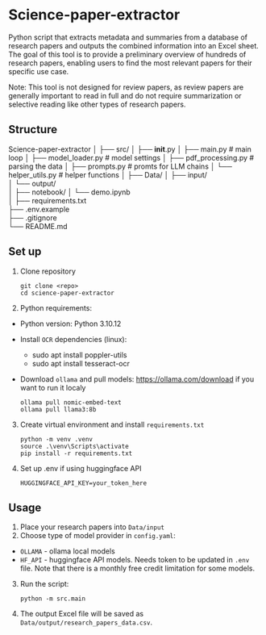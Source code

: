 # Science-paper-extractor

Python script that extracts metadata and summaries from a database of research papers and outputs the combined information into an Excel sheet. The goal of this tool is to provide a preliminary overview of hundreds of research papers, enabling users to find  the most relevant papers for their specific use case.

Note: This tool is not designed for review papers, as review papers are generally important to read in full and do not require summarization or selective reading like other types of research papers.

## Structure
Science-paper-extractor
│
├── src/
│   ├── __init__.py
│   ├── main.py                 # main loop
│   ├── model_loader.py         # model settings
│   ├── pdf_processing.py       # parsing the data
│   ├── prompts.py              # promts for LLM chains
│   └── helper_utils.py         # helper functions
│
├── Data/
│   ├── input/                  
│   └── output/                 
│
├── notebook/
│   └── demo.ipynb              
│
├── requirements.txt            
├── .env.example     
├── .gitignore                 
└── README.md                                    

## Set up
1. Clone repository

    ```
    git clone <repo>
    cd science-paper-extractor
    ```

2. Python requirements:

- Python version: Python 3.10.12

- Install `OCR` dependencies (linux):
    - sudo apt install poppler-utils
    - sudo apt install tesseract-ocr

- Download `ollama` and pull models: https://ollama.com/download if you want to run it localy
    ```
    ollama pull nomic-embed-text  
    ollama pull llama3:8b
    ```

3. Create virtual environment and install `requirements.txt`

    ```
    python -m venv .venv
    source .\venv\Scripts\activate
    pip install -r requirements.txt
    ```

4. Set up .env if using huggingface API
    ```
    HUGGINGFACE_API_KEY=your_token_here
    ```

## Usage

1. Place your research papers into `Data/input`
2. Choose type of model provider in `config.yaml`:
- `OLLAMA` - ollama local models
- `HF_API` - huggingface API models. Needs token to be updated in `.env` file. Note that there is a monthly free credit limitation for some models.
3. Run the script:

    ```
    python -m src.main
    ```
4. The output Excel file will be saved as `Data/output/research_papers_data.csv`.